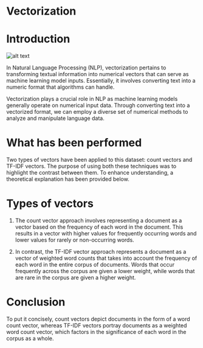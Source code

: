 # Vectorization

# Introduction

![alt text](https://th.bing.com/th/id/R.a1293480c0ed6bf1ff72d05fe29192f7?rik=DVw9%2bCEtr%2bP0zw&riu=http%3a%2f%2fgifimage.net%2fwp-content%2fuploads%2f2017%2f11%2fintroduction-gif-7.gif&ehk=fIq34BcPvQ7sY2qaVQQHd8qRyH%2bQc7gVgyBiq9zbFx4%3d&risl=&pid=ImgRaw&r=0)

In Natural Language Processing (NLP), vectorization pertains to transforming textual information into numerical vectors that can serve as machine learning model inputs. Essentially, it involves converting text into a numeric format that algorithms can handle.

Vectorization plays a crucial role in NLP as machine learning models generally operate on numerical input data. Through converting text into a vectorized format, we can employ a diverse set of numerical methods to analyze and manipulate language data.

# What has been performed

Two types of vectors have been applied to this dataset: count vectors and TF-IDF vectors. The purpose of using both these techniques was to highlight the contrast between them. To enhance understanding, a theoretical explanation has been provided below.

# Types of vectors

1. The count vector approach involves representing a document as a vector based on the frequency of each word in the document. This results in a vector with higher values for frequently occurring words and lower values for rarely or non-occurring words.

2. In contrast, the TF-IDF vector approach represents a document as a vector of weighted word counts that takes into account the frequency of each word in the entire corpus of documents. Words that occur frequently across the corpus are given a lower weight, while words that are rare in the corpus are given a higher weight.

# Conclusion

To put it concisely, count vectors depict documents in the form of a word count vector, whereas TF-IDF vectors portray documents as a weighted word count vector, which factors in the significance of each word in the corpus as a whole.